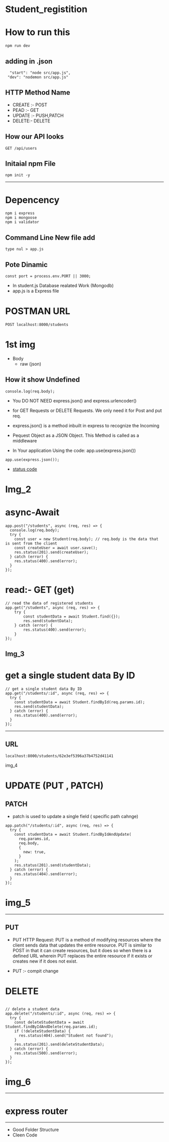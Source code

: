 # Student_registition

# How to run this

```
npm run dev
```

## adding in .json

```
  "start": "node src/app.js",
 "dev": "nodemon src/app.js"
```

## HTTP Method Name

- CREATE :- POST
- PEAD :- GET
- UPDATE :- PUSH,PATCH
- DELETE:- DELETE

## How our API looks

```
GET /api/users
```

## Initaial npm File

```
npm init -y
```

---

# Depencency

```
npm i express
npm i mongoose
npm i validator
```

## Command Line New file add

```
type nul > app.js
```

## Pote Dinamic

```
const port = process.env.PORT || 3000;
```

- In student.js Database realated Work (Mongodb)
- app.js is a Express file

# POSTMAN URL

```
POST localhost:8000/students
```

# 1st img

- Body
  - raw (json)

## How it show Undefined

```
console.log(req.body);
```

- You DO NOT NEED express.json() and express.urlencoder()
- for GET Requests or DELETE Requests. We only need it for Post and put req.

- express.json() is a method inbuilt in express to recognize the Incoming
- Pequest Object as a JSON Object. This Method is called as a middleware
- In Your application Using the code: app.use(express.json())

```
app.use(express.json());
```

- [status code](https://developer.mozilla.org/en-US/docs/Web/HTTP/Status)

# Img_2

# async-Await

```
app.post("/students", async (req, res) => {
  console.log(req.body);
  try {
    const user = new Student(req.body); // req.body is the data that is sent from the client
    const createUser = await user.save();
    res.status(201).send(createUser);
  } catch (error) {
    res.status(400).send(error);
  }
});
```

# read:- GET (get)

```
// read the data of registered students
app.get("/students", async (req, res) => {
    try {
        const studentData = await Student.find({});
        res.send(studentData);
    } catch (error) {
        res.status(400).send(error);
    }
});
```

## Img_3

# get a single student data By ID

```
// get a single student data By ID
app.get("/students/:id", async (req, res) => {
  try {
    const studentData = await Student.findById(req.params.id);
    res.send(studentData);
  } catch (error) {
    res.status(400).send(error);
  }
});
```

---

## URL

```
localhost:8000/students/62e3ef5396a37b4752d41141
```

img_4

# UPDATE (PUT , PATCH)

## PATCH

- patch is used to update a single field ( specific path cahnge)

```
app.patch("/students/:id", async (req, res) => {
  try {
    const studentData = await Student.findByIdAndUpdate(
      req.params.id,
      req.body,
      {
        new: true,
      }
    );
    res.status(201).send(studentData);
  } catch (error) {
    res.status(404).send(error);
  }
});
```

# img_5

---

## PUT

- PUT HTTP Request: PUT is a method of modifying resources where the client sends data that updates the entire resource. PUT is similar to POST in that it can create resources, but it does so when there is a defined URL wherein PUT replaces the entire resource if it exists or creates new if it does not exist.

- PUT :- compit change

# DELETE

```

// delete a student data
app.delete("/students/:id", async (req, res) => {
  try {
    const deleteStudentData = await Student.findByIdAndDelete(req.params.id);
    if (!deleteStudentData) {
      res.status(404).send("Student not found");
    }
    res.status(201).send(deleteStudentData);
  } catch (error) {
    res.status(500).send(error);
  }
});
```

# img_6

---

# express router

---

- Good Folder Structure
- Cleen Code
